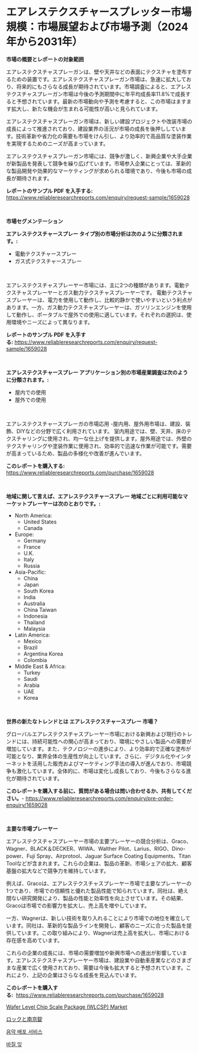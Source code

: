 <p><h1>エアレステクスチャースプレッター市場規模：市場展望および市場予測（2024年から2031年）</h1></p><p><strong>市場の概要とレポートの対象範囲</strong></p>
<p><p>エアレステクスチャスプレーガンは、壁や天井などの表面にテクスチャを塗布するための装置です。エアレステクスチャスプレーガン市場は、急速に拡大しており、将来的にもさらなる成長が期待されています。市場調査によると、エアレステクスチャスプレーガン市場は今後の予測期間中に年平均成長率11.8%で成長すると予想されています。最新の市場動向や予測を考慮すると、この市場はますます拡大し、新たな機会が生まれる可能性が高いと見られています。</p><p>エアレステクスチャスプレーガン市場は、新しい建設プロジェクトや改装市場の成長によって推進されており、建設業界の活況が市場の成長を後押ししています。技術革新や省力化の需要も市場をけん引し、より効率的で高品質な塗装作業を実現するためのニーズが高まっています。</p><p>エアレステクスチャスプレーガン市場には、競争が激しく、新興企業や大手企業が新製品を発表して競争を繰り広げています。市場参入企業にとっては、革新的な製品開発や効果的なマーケティングが求められる環境であり、今後も市場の成長が期待されます。</p></p>
<p><strong>レポートのサンプル PDF を入手する:</strong> <a href="https://www.reliableresearchreports.com/enquiry/request-sample/1659028">https://www.reliableresearchreports.com/enquiry/request-sample/1659028</a></p>
<p>&nbsp;</p>
<p><strong>市場セグメンテーション</strong></p>
<p><strong>エアレステクスチャースプレー タイプ別の市場分析は次のように分類されます。:</strong></p>
<p><ul><li>電動テクスチャースプレー</li><li>ガス式テクスチャースプレー</li></ul></p>
<p>&nbsp;</p>
<p><p>エアレステクスチャスプレーヤー市場には、主に2つの種類があります。電動テクスチャスプレーヤーとガス動力テクスチャスプレーヤーです。 電動テクスチャスプレーヤーは、電力を使用して動作し、比較的静かで使いやすいという利点があります。一方、ガス動力テクスチャスプレーヤーは、ガソリンエンジンを使用して動作し、ポータブルで屋外での使用に適しています。それぞれの選択は、使用環境やニーズによって異なります。</p></p>
<p><strong>レポートのサンプル PDF を入手する:</strong>&nbsp;<a href="https://www.reliableresearchreports.com/enquiry/request-sample/1659028">https://www.reliableresearchreports.com/enquiry/request-sample/1659028</a></p>
<p>&nbsp;</p>
<p><strong> エアレステクスチャースプレー アプリケーション別の市場産業調査は次のように分類されます。:</strong></p>
<p><ul><li>屋内での使用</li><li>屋外での使用</li></ul></p>
<p>&nbsp;</p>
<p><p>エアレステクスチャースプレーガの市場応用 -屋内用、屋外用市場は、建設、裝飾、DIYなどの分野で広く利用されています。 室内用途では、壁、天井、床のテクスチャリングに使用され、均一な仕上げを提供します。屋外用途では、外壁のテクスチャリングや塗装作業に使用され、効率的で迅速な作業が可能です。需要が高まっているため、製品の多様化や改善が進んでいます。</p></p>
<p><strong>このレポートを購入する:</strong>&nbsp; <a href="https://www.reliableresearchreports.com/purchase/1659028">https://www.reliableresearchreports.com/purchase/1659028</a></p>
<p>&nbsp;</p>
<p><strong>地域に関して言えば、エアレステクスチャースプレー 地域ごとに利用可能なマーケットプレーヤーは次のとおりです。:</strong></p>
<p><ul>
    <li>
        North America:
        <ul>
            <li>United States</li>
            <li>Canada</li>
        </ul>
    </li>
    <li>
        Europe:
        <ul>
            <li>Germany</li>
            <li>France</li>
            <li>U.K.</li>
            <li>Italy</li>
            <li>Russia</li>
        </ul>
    </li>
    <li>
        Asia-Pacific:
        <ul>
            <li>China</li>
            <li>Japan</li>
            <li>South Korea</li>
            <li>India</li>
            <li>Australia</li>
            <li>China Taiwan</li>
            <li>Indonesia</li>
            <li>Thailand</li>
            <li>Malaysia</li>
        </ul>
    </li>
    <li>
        Latin America:
        <ul>
            <li>Mexico</li>
            <li>Brazil</li>
            <li>Argentina Korea</li>
            <li>Colombia</li>
        </ul>
    </li>
    <li>
        Middle East & Africa:
        <ul>
            <li>Turkey</li>
            <li>Saudi</li>
            <li>Arabia</li>
            <li>UAE</li>
            <li>Korea</li>
        </ul>
    </li>
    </ul></p>
<p>&nbsp;</p>
<p><strong>世界の新たなトレンドとは エアレステクスチャースプレー 市場？</strong></p>
<p><p>グローバルエアレステクスチャスプレーヤー市場における新興および現行のトレンドには、持続可能性への関心が高まっており、環境にやさしい製品への需要が増加しています。また、テクノロジーの進歩により、より効率的で正確な塗布が可能となり、業界全体の生産性が向上しています。さらに、デジタル化やインターネットを活用した販売およびマーケティング手法の導入が進んでおり、市場競争も激化しています。全体的に、市場は変化し成長しており、今後もさらなる進化が期待されています。</p></p>
<p><strong>このレポートを購入する前に、質問がある場合は問い合わせるか、共有してください。</strong>- <a href="https://www.reliableresearchreports.com/enquiry/pre-order-enquiry/1659028">https://www.reliableresearchreports.com/enquiry/pre-order-enquiry/1659028</a></p>
<p>&nbsp;</p>
<p><strong>主要な市場プレーヤー</strong></p>
<p><p>エアレステクスチャスプレーヤー市場の主要プレーヤーの競合分析は、Graco、Wagner、BLACK＆DECKER、WIWA、Walther Pilot、Larius、RIGO、Dino-power、Fuji Spray、Airprotool、Jaguar Surface Coating Equipments、Titan Toolなどが含まれます。これらの企業は、製品の革新、市場シェアの拡大、顧客基盤の拡大などで競争力を維持しています。</p><p>例えば、Gracoは、エアレステクスチャスプレーヤー市場で主要なプレーヤーの1つであり、市場での信頼性と優れた製品性能で知られています。同社は、絶え間ない研究開発により、製品の性能と効率性を向上させています。その結果、Gracoは市場での影響力を拡大し、売上高を増やしています。</p><p>一方、Wagnerは、新しい技術を取り入れることにより市場での地位を確立しています。同社は、革新的な製品ラインを開発し、顧客のニーズに合った製品を提供しています。この取り組みにより、Wagnerは売上高を拡大し、市場における存在感を高めています。</p><p>これらの企業の成長には、市場の需要増加や新興市場への進出が影響しています。エアレステクスチャスプレーヤー市場は、建設業や自動車産業などのさまざまな産業で広く使用されており、需要は今後も拡大すると予想されています。これにより、上記の企業はさらなる成長を見込んでいます。</p></p>
<p><strong>このレポートを購入する:</strong>&nbsp;&nbsp;<a href="https://www.reliableresearchreports.com/purchase/1659028">https://www.reliableresearchreports.com/purchase/1659028</a></p>
<p><p><a href="https://github.com/santosh758595/Market-Research-Report-List-3/blob/main/wafer-level-chip-scale-package-wlcsp-market.md">Wafer Level Chip Scale Package (WLCSP) Market</a></p><p><a href="https://medium.com/@amarart56456/%E3%83%AD%E3%83%83%E3%82%AF%E3%81%A8%E5%8D%97%E4%BA%AC%E9%8C%A0%E3%81%AE%E5%B8%82%E5%A0%B4%E5%88%86%E6%9E%90-%E3%81%9D%E3%81%AEcagr-%E5%B8%82%E5%A0%B4%E3%82%BB%E3%82%B0%E3%83%A1%E3%83%B3%E3%83%86%E3%83%BC%E3%82%B7%E3%83%A7%E3%83%B3-%E3%81%8A%E3%82%88%E3%81%B3%E3%82%B0%E3%83%AD%E3%83%BC%E3%83%90%E3%83%AB%E7%94%A3%E6%A5%AD%E6%A6%82%E8%A6%81-43bc2086a16c">ロックと南京錠</a></p><p><a href="https://medium.com/@antosuigrtley99783676/%EC%9D%8C%EC%95%85-%EC%9C%A0%ED%86%B5-%EC%84%9C%EB%B9%84%EC%8A%A4-%EC%8B%9C%EC%9E%A5-%EA%B7%9C%EB%AA%A8-cagr-%EB%8F%99%ED%96%A5-2024-2030-23b5e4d869c9">음악 배포 서비스</a></p><p><a href="https://medium.com/@ukaszduda1/%EB%B0%94%EC%A7%88-%EC%9E%8E-%EC%8B%9C%EC%9E%A5%EC%9D%80-%EC%8B%9C%EC%9E%A5-%EC%A0%90%EC%9C%A0%EC%9C%A8-%EC%8B%9C%EC%9E%A5-%ED%8A%B8%EB%A0%8C%EB%93%9C-%EB%B0%8F-%EC%8B%9C%EC%9E%A5-%EC%84%B1%EC%9E%A5%EC%97%90-%EB%8C%80%ED%95%9C-%EC%A0%95%EB%B3%B4%EB%A5%BC-%EC%A0%9C%EA%B3%B5%ED%95%A9%EB%8B%88%EB%8B%A4-d3853c740bd7">바질 잎</a></p></p>